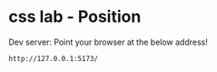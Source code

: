 # css lab - Position

Dev server: Point your browser at the below address!

```
http://127.0.0.1:5173/
```
